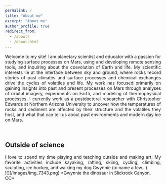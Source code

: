 ```yaml
---
permalink: /
title: "About me"
excerpt: "About me"
author_profile: true
redirect_from: 
  - /about/
  - /about.html
---
```

<div style="text-align: justify"> Welcome to my site! I am planetary scientist and educator with a passion for studying surface processes on Mars, using and developing remote sensing tools, and inquiring about the coevolution of Earth and life. My scientific interests lie at the interface between sky and ground, where rocks record stories of past climates and surface processes and chemical exchanges drive the cycles of volatiles and life. My work has focused primarily on gaining insights into past and present processes on Mars through analyses of orbital imagery, experiments on Earth, and modeling of thermophysical processes. I currently work as a postdoctoral researcher with Christopher Edwards at Northern Arizona University to uncover how the temperatures of rocks and sediment are affected by their structure and the volatiles they host, and what that can tell us about past environments and modern day ice on Mars. </div>  <p>&nbsp;</p>

## Outside of science
<div style="text-align: justify"> I love to spend my time playing and teaching outside and making art. My favorite activities include kayaking, rafting, skiing, cycling, climbing, sculpting, ice hockey, and walking my dog Gwynnie (to name a few…).</div>
![](/images/img_7343.png)
*Gwynnie the dinosaur in Slickrock Canyon, CO*